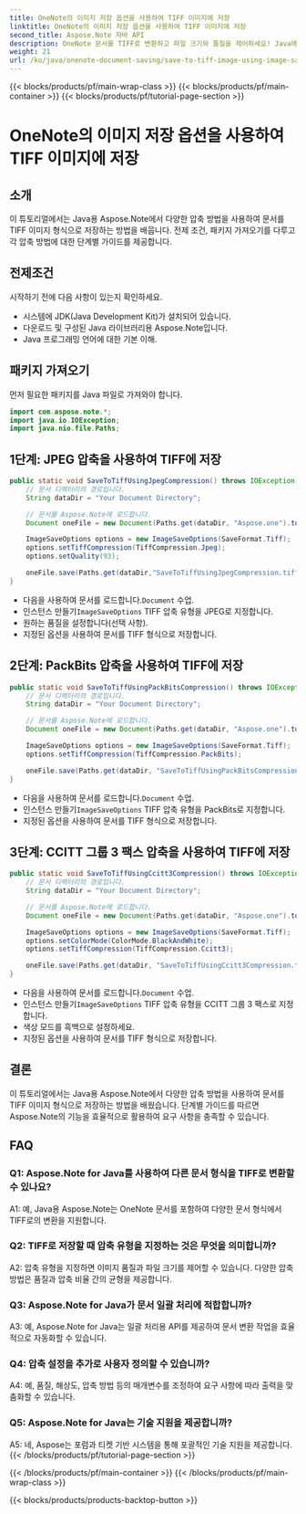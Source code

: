 ```yaml
---
title: OneNote의 이미지 저장 옵션을 사용하여 TIFF 이미지에 저장
linktitle: OneNote의 이미지 저장 옵션을 사용하여 TIFF 이미지에 저장
second_title: Aspose.Note 자바 API
description: OneNote 문서를 TIFF로 변환하고 파일 크기와 품질을 제어하세요! Java에서 Jpeg, PackBits 또는 팩스 압축을 선택합니다. 코드 예제를 받고 방법을 알아보세요! #OneNote #Java #Aspose
weight: 21
url: /ko/java/onenote-document-saving/save-to-tiff-image-using-image-save-options/
---
```


{{< blocks/products/pf/main-wrap-class >}}
{{< blocks/products/pf/main-container >}}
{{< blocks/products/pf/tutorial-page-section >}}

# OneNote의 이미지 저장 옵션을 사용하여 TIFF 이미지에 저장

## 소개

이 튜토리얼에서는 Java용 Aspose.Note에서 다양한 압축 방법을 사용하여 문서를 TIFF 이미지 형식으로 저장하는 방법을 배웁니다. 전제 조건, 패키지 가져오기를 다루고 각 압축 방법에 대한 단계별 가이드를 제공합니다.

## 전제조건

시작하기 전에 다음 사항이 있는지 확인하세요.

- 시스템에 JDK(Java Development Kit)가 설치되어 있습니다.
- 다운로드 및 구성된 Java 라이브러리용 Aspose.Note입니다.
- Java 프로그래밍 언어에 대한 기본 이해.

## 패키지 가져오기

먼저 필요한 패키지를 Java 파일로 가져와야 합니다.

```java
import com.aspose.note.*;
import java.io.IOException;
import java.nio.file.Paths;
```

## 1단계: JPEG 압축을 사용하여 TIFF에 저장

```java
public static void SaveToTiffUsingJpegCompression() throws IOException {
    // 문서 디렉터리의 경로입니다.
    String dataDir = "Your Document Directory";

    // 문서를 Aspose.Note에 로드합니다.
    Document oneFile = new Document(Paths.get(dataDir, "Aspose.one").toString());

    ImageSaveOptions options = new ImageSaveOptions(SaveFormat.Tiff);
    options.setTiffCompression(TiffCompression.Jpeg);
    options.setQuality(93);

    oneFile.save(Paths.get(dataDir,"SaveToTiffUsingJpegCompression.tiff").toString(), options);
}
```

-  다음을 사용하여 문서를 로드합니다.`Document` 수업.
-  인스턴스 만들기`ImageSaveOptions` TIFF 압축 유형을 JPEG로 지정합니다.
- 원하는 품질을 설정합니다(선택 사항).
- 지정된 옵션을 사용하여 문서를 TIFF 형식으로 저장합니다.

## 2단계: PackBits 압축을 사용하여 TIFF에 저장

```java
public static void SaveToTiffUsingPackBitsCompression() throws IOException {
    // 문서 디렉터리의 경로입니다.
    String dataDir = "Your Document Directory";

    // 문서를 Aspose.Note에 로드합니다.
    Document oneFile = new Document(Paths.get(dataDir, "Aspose.one").toString());

    ImageSaveOptions options = new ImageSaveOptions(SaveFormat.Tiff);
    options.setTiffCompression(TiffCompression.PackBits);

    oneFile.save(Paths.get(dataDir, "SaveToTiffUsingPackBitsCompression.tiff").toString(), options);
}
```

-  다음을 사용하여 문서를 로드합니다.`Document` 수업.
-  인스턴스 만들기`ImageSaveOptions` TIFF 압축 유형을 PackBits로 지정합니다.
- 지정된 옵션을 사용하여 문서를 TIFF 형식으로 저장합니다.

## 3단계: CCITT 그룹 3 팩스 압축을 사용하여 TIFF에 저장

```java
public static void SaveToTiffUsingCcitt3Compression() throws IOException {
    // 문서 디렉터리의 경로입니다.
    String dataDir = "Your Document Directory";

    // 문서를 Aspose.Note에 로드합니다.
    Document oneFile = new Document(Paths.get(dataDir, "Aspose.one").toString());

    ImageSaveOptions options = new ImageSaveOptions(SaveFormat.Tiff);
    options.setColorMode(ColorMode.BlackAndWhite);
    options.setTiffCompression(TiffCompression.Ccitt3);

    oneFile.save(Paths.get(dataDir, "SaveToTiffUsingCcitt3Compression.tiff").toString(), options);
}
```

-  다음을 사용하여 문서를 로드합니다.`Document` 수업.
-  인스턴스 만들기`ImageSaveOptions` TIFF 압축 유형을 CCITT 그룹 3 팩스로 지정합니다.
- 색상 모드를 흑백으로 설정하세요.
- 지정된 옵션을 사용하여 문서를 TIFF 형식으로 저장합니다.

## 결론

이 튜토리얼에서는 Java용 Aspose.Note에서 다양한 압축 방법을 사용하여 문서를 TIFF 이미지 형식으로 저장하는 방법을 배웠습니다. 단계별 가이드를 따르면 Aspose.Note의 기능을 효율적으로 활용하여 요구 사항을 충족할 수 있습니다.

## FAQ

### Q1: Aspose.Note for Java를 사용하여 다른 문서 형식을 TIFF로 변환할 수 있나요?

A1: 예, Java용 Aspose.Note는 OneNote 문서를 포함하여 다양한 문서 형식에서 TIFF로의 변환을 지원합니다.

### Q2: TIFF로 저장할 때 압축 유형을 지정하는 것은 무엇을 의미합니까?

A2: 압축 유형을 지정하면 이미지 품질과 파일 크기를 제어할 수 있습니다. 다양한 압축 방법은 품질과 압축 비율 간의 균형을 제공합니다.

### Q3: Aspose.Note for Java가 문서 일괄 처리에 적합합니까?

A3: 예, Aspose.Note for Java는 일괄 처리용 API를 제공하여 문서 변환 작업을 효율적으로 자동화할 수 있습니다.

### Q4: 압축 설정을 추가로 사용자 정의할 수 있습니까?

A4: 예, 품질, 해상도, 압축 방법 등의 매개변수를 조정하여 요구 사항에 따라 출력을 맞춤화할 수 있습니다.

### Q5: Aspose.Note for Java는 기술 지원을 제공합니까?

A5: 네, Aspose는 포럼과 티켓 기반 시스템을 통해 포괄적인 기술 지원을 제공합니다.
{{< /blocks/products/pf/tutorial-page-section >}}

{{< /blocks/products/pf/main-container >}}
{{< /blocks/products/pf/main-wrap-class >}}

{{< blocks/products/products-backtop-button >}}
